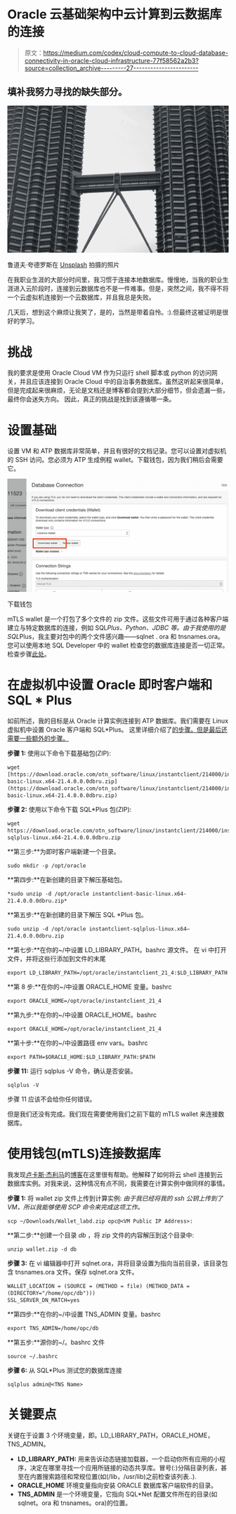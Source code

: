 # Oracle 云基础架构中云计算到云数据库的连接

> 原文：<https://medium.com/codex/cloud-compute-to-cloud-database-connectivity-in-oracle-cloud-infrastructure-77f58562a2b3?source=collection_archive---------27----------------------->

## 填补我努力寻找的缺失部分。

![](img/d71b6997a3d8f4eecd8406168a51ac8d.png)

鲁道夫·夸德罗斯在 [Unsplash](https://unsplash.com?utm_source=medium&utm_medium=referral) 拍摄的照片

在我职业生涯的大部分时间里，我习惯于连接本地数据库。慢慢地，当我的职业生涯进入云阶段时，连接到云数据库也不是一件难事。但是，突然之间，我不得不将一个云虚拟机连接到一个云数据库，并且我总是失败。

几天后，想到这个麻烦让我笑了，是的，当然是带着自怜。:).但最终这被证明是很好的学习。

# **挑战**

我的要求是使用 Oracle Cloud VM 作为只运行 shell 脚本或 python 的访问网关，并且应该连接到 Oracle Cloud 中的自治事务数据库。虽然这听起来很简单，但是完成起来很麻烦，无论是文档还是博客都会提到大部分细节，但会遗漏一些，最终你会迷失方向。
因此，真正的挑战是找到该遵循哪一条。

# 设置基础

设置 VM 和 ATP 数据库非常简单，并且有很好的文档记录。您可以设置对虚拟机的 SSH 访问。您必须为 ATP 生成例程 wallet。下载钱包，因为我们稍后会需要它。

![](img/00590dad9e131747f4c4d690e786f7ba.png)

下载钱包

mTLS wallet 是一个打包了多个文件的 zip 文件。这些文件可用于通过各种客户端建立与特定数据库的连接，例如 SQL*Plus、Python、JDBC 等。由于我使用的是 SQL*Plus，我主要对包中的两个文件感兴趣——sqlnet . ora 和 tnsnames.ora。您可以使用本地 SQL Developer 中的 wallet 检查您的数据库连接是否一切正常。检查步骤[此处](https://docs.oracle.com/en/cloud/paas/autonomous-data-warehouse-cloud/cswgs/autonomous-connect-sql-developer.html)。

# **在虚拟机中设置 Oracle 即时客户端和 SQL * Plus**

如前所述，我的目标是从 Oracle 计算实例连接到 ATP 数据库。我们需要在 Linux 虚拟机中设置 Oracle 客户端和 SQL*Plus。
这里详细介绍了[的步骤。但是最后还需要一些额外的步骤。](https://www.geeksforgeeks.org/how-to-install-sqlplus-on-linux/)

**步骤 1:** 使用以下命令下载基础包(ZIP):

```
wget [https://download.oracle.com/otn_software/linux/instantclient/214000/instantclient-basic-linux.x64-21.4.0.0.0dbru.zip](https://download.oracle.com/otn_software/linux/instantclient/214000/instantclient-basic-linux.x64-21.4.0.0.0dbru.zip)
```

**步骤 2:** 使用以下命令下载 SQL*Plus 包(ZIP):

```
wget https://download.oracle.com/otn_software/linux/instantclient/214000/instantclient-sqlplus-linux.x64-21.4.0.0.0dbru.zip
```

**第三步:**为即时客户端新建一个目录。

```
sudo mkdir -p /opt/oracle
```

**第四步:**在新创建的目录下解压基础包。

```
*sudo unzip -d /opt/oracle instantclient-basic-linux.x64-21.4.0.0.0dbru.zip*
```

**第五步:**在新创建的目录下解压 SQL *Plus 包。

```
sudo unzip -d /opt/oracle instantclient-sqlplus-linux.x64–21.4.0.0.0dbru.zip
```

**第七步:**在你的~/中设置 LD_LIBRARY_PATH。bashrc 源文件。
在 vi 中打开文件，并将这些行添加到文件的末尾

```
export LD_LIBRARY_PATH=/opt/oracle/instantclient_21_4:$LD_LIBRARY_PATH
```

**第 8 步:**在你的~/中设置 ORACLE_HOME 变量。bashrc

```
export ORACLE_HOME=/opt/oracle/instantclient_21_4
```

**第九步:**在你的~/中设置 ORACLE_HOME。bashrc

```
export ORACLE_HOME=/opt/oracle/instantclient_21_4
```

**第十步:**在你的~/中设置路径 env vars。bashrc

```
export PATH=$ORACLE_HOME:$LD_LIBRARY_PATH:$PATH
```

**步骤 11:** 运行 sqlplus -V 命令，确认是否安装。

```
sqlplus -V
```

步骤 11 应该不会给你任何错误。

但是我们还没有完成。我们现在需要使用我们之前下载的 mTLS wallet 来连接数据库。

# **使用钱包(mTLS)连接数据库**

我发现[卢卡斯·杰利马](https://medium.com/u/4ac8c86cd8df?source=post_page-----77f58562a2b3--------------------------------)的[博客](https://technology.amis.nl/oracle-cloud/connecting-sqlplus-in-cloud-shell-to-an-autonomous-database/)在这里很有帮助。他解释了如何将云 shell 连接到云数据库实例。对我来说，这种情况有点不同，我需要在计算实例中做同样的事情。

**步骤 1:** 将 wallet zip 文件上传到计算实例:
*由于我已经将我的 ssh 公钥上传到了 VM，所以我能够使用 SCP 命令来完成这项工作。*

```
scp ~/Downloads/Wallet_labd.zip opc@<VM Public IP Address>:
```

**第二步:**创建一个目录 *db* ，将 zip 文件的内容解压到这个目录中:

```
unzip wallet.zip -d db
```

**步骤 3:** 在 vi 编辑器中打开 sqlnet.ora，并将目录设置为指向当前目录，该目录包含 tnsnames.ora 文件。保存 sqlnet.ora 文件。

```
WALLET_LOCATION = (SOURCE = (METHOD = file) (METHOD_DATA = (DIRECTORY="/home/opc/db")))
SSL_SERVER_DN_MATCH=yes
```

**第四步:**在你的~/中设置 TNS_ADMIN 变量。bashrc

```
export TNS_ADMIN=/home/opc/db
```

**第五步:**源你的~/。bashrc 文件

```
source ~/.bashrc
```

**步骤 6:** 从 SQL*Plus 测试您的数据库连接

```
sqlplus admin@<TNS Name>
```

# 关键要点

关键在于设置 3 个环境变量，即。LD_LIBRARY_PATH，ORACLE_HOME，TNS_ADMIN。

*   **LD_LIBRARY_PATH:** 用来告诉动态链接加载器，一个启动你所有应用的小程序，决定在哪里寻找一个应用所链接的动态共享库。冒号(:)分隔目录列表，甚至在内置搜索路径和常规位置(如(/lib，/usr/lib)之前检查该列表..).
*   **ORACLE_HOME** 环境变量指向安装 ORACLE 数据库客户端软件的目录。
*   **TNS_ADMIN** 是一个环境变量，它指向 SQL*Net 配置文件所在的目录(如 sqlnet。ora 和 tnsnames。ora)的位置。